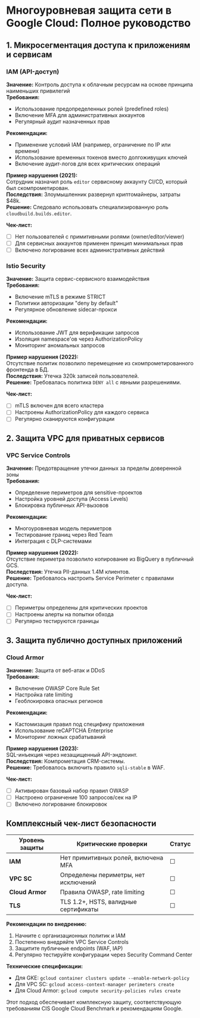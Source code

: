 # **Многоуровневая защита сети в Google Cloud: Полное руководство**

## **1. Микросегментация доступа к приложениям и сервисам**

### **IAM (API-доступ)**
**Значение:** Контроль доступа к облачным ресурсам на основе принципа наименьших привилегий  
**Требования:**
- Использование предопределенных ролей (predefined roles)
- Включение MFA для административных аккаунтов
- Регулярный аудит назначенных прав

**Рекомендации:**
- Применение условий IAM (например, ограничение по IP или времени)
- Использование временных токенов вместо долгоживущих ключей
- Включение аудит-логов для всех критических операций

**Пример нарушения (2021):**  
Сотрудник назначил роль `editor` сервисному аккаунту CI/CD, который был скомпрометирован.  
**Последствия:** Злоумышленник развернул криптомайнеры, затраты $48k.  
**Решение:** Следовало использовать специализированную роль `cloudbuild.builds.editor`.

**Чек-лист:**
- [ ] Нет пользователей с примитивными ролями (owner/editor/viewer)
- [ ] Для сервисных аккаунтов применен принцип минимальных прав
- [ ] Включено логирование всех административных действий

### **Istio Security**
**Значение:** Защита сервис-сервисного взаимодействия  
**Требования:**
- Включение mTLS в режиме STRICT
- Политики авторизации "deny by default"
- Регулярное обновление sidecar-прокси

**Рекомендации:**
- Использование JWT для верификации запросов
- Изоляция namespace'ов через AuthorizationPolicy
- Мониторинг аномальных запросов

**Пример нарушения (2022):**  
Отсутствие политик позволило перемещение из скомпрометированного фронтенда в БД.  
**Последствия:** Утечка 320k записей пользователей.  
**Решение:** Требовалась политика `DENY all` с явными разрешениями.

**Чек-лист:**
- [ ] mTLS включен для всего кластера
- [ ] Настроены AuthorizationPolicy для каждого сервиса
- [ ] Регулярно сканируются конфигурации

## **2. Защита VPC для приватных сервисов**

### **VPC Service Controls**
**Значение:** Предотвращение утечки данных за пределы доверенной зоны  
**Требования:**
- Определение периметров для sensitive-проектов
- Настройка уровней доступа (Access Levels)
- Блокировка публичных API-вызовов

**Рекомендации:**
- Многоуровневая модель периметров
- Тестирование границ через Red Team
- Интеграция с DLP-системами

**Пример нарушения (2022):**  
Отсутствие периметра позволило копирование из BigQuery в публичный GCS.  
**Последствия:** Утечка PII-данных 1.4M клиентов.  
**Решение:** Требовалось настроить Service Perimeter с правилами доступа.

**Чек-лист:**
- [ ] Периметры определены для критических проектов
- [ ] Настроены алерты на попытки обхода
- [ ] Регулярно тестируются границы

## **3. Защита публично доступных приложений**

### **Cloud Armor**
**Значение:** Защита от веб-атак и DDoS  
**Требования:**
- Включение OWASP Core Rule Set
- Настройка rate limiting
- Геоблокировка опасных регионов

**Рекомендации:**
- Кастомизация правил под специфику приложения
- Использование reCAPTCHA Enterprise
- Мониторинг ложных срабатываний

**Пример нарушения (2023):**  
SQL-инъекция через незащищенный API-эндпоинт.  
**Последствия:** Компрометация CRM-системы.  
**Решение:** Требовалось включить правило `sqli-stable` в WAF.

**Чек-лист:**
- [ ] Активирован базовый набор правил OWASP
- [ ] Настроено ограничение 100 запросов/сек на IP
- [ ] Включено логирование блокировок

## **Комплексный чек-лист безопасности**

| Уровень защиты         | Критические проверки                     | Статус |
|------------------------|------------------------------------------|--------|
| **IAM**               | Нет примитивных ролей, включена MFA      | ☐      |
| **VPC SC**            | Определены периметры, нет исключений     | ☐      |
| **Cloud Armor**       | Правила OWASP, rate limiting             | ☐      |
| **TLS**               | TLS 1.2+, HSTS, валидные сертификаты    | ☐      |

**Рекомендации по внедрению:**
1. Начните с организационных политик и IAM
2. Постепенно внедряйте VPC Service Controls
3. Защитите публичные endpoints (WAF, IAP)
4. Регулярно тестируйте конфигурации через Security Command Center

**Технические спецификации:**
- Для GKE: `gcloud container clusters update --enable-network-policy`
- Для VPC SC: `gcloud access-context-manager perimeters create`
- Для Cloud Armor: `gcloud compute security-policies rules create`

Этот подход обеспечивает комплексную защиту, соответствующую требованиям CIS Google Cloud Benchmark и рекомендациям Google.
